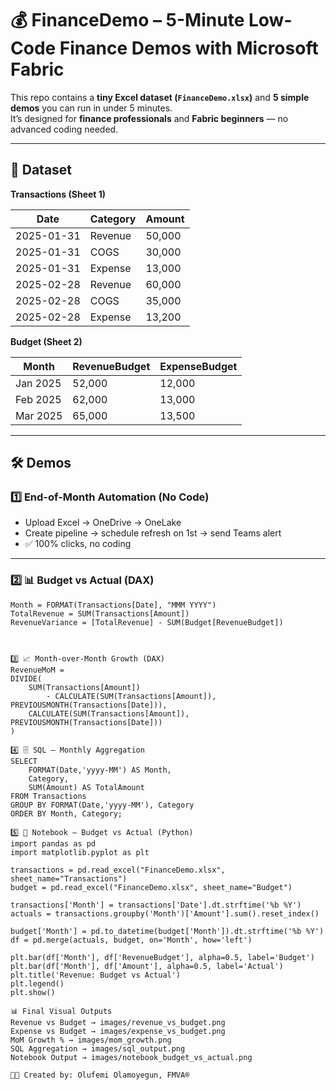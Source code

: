 # 💰 FinanceDemo – 5-Minute Low-Code Finance Demos with Microsoft Fabric  

This repo contains a **tiny Excel dataset (`FinanceDemo.xlsx`)** and **5 simple demos** you can run in under 5 minutes.  
It’s designed for **finance professionals** and **Fabric beginners** — no advanced coding needed.  

---

## 📂 Dataset  

**Transactions (Sheet 1)**  

| Date       | Category | Amount |
|------------|----------|--------|
| 2025-01-31 | Revenue  | 50,000 |
| 2025-01-31 | COGS     | 30,000 |
| 2025-01-31 | Expense  | 13,000 |
| 2025-02-28 | Revenue  | 60,000 |
| 2025-02-28 | COGS     | 35,000 |
| 2025-02-28 | Expense  | 13,200 |

**Budget (Sheet 2)**  

| Month    | RevenueBudget | ExpenseBudget |
|----------|---------------|---------------|
| Jan 2025 | 52,000        | 12,000        |
| Feb 2025 | 62,000        | 13,000        |
| Mar 2025 | 65,000        | 13,500        |

---

## 🛠️ Demos  

### 1️⃣ End-of-Month Automation (No Code)  
- Upload Excel → OneDrive → OneLake  
- Create pipeline → schedule refresh on 1st → send Teams alert  
- ✅ 100% clicks, no coding  

---

### 2️⃣ 📊 Budget vs Actual (DAX)  

```dax
Month = FORMAT(Transactions[Date], "MMM YYYY")
TotalRevenue = SUM(Transactions[Amount])
RevenueVariance = [TotalRevenue] - SUM(Budget[RevenueBudget])



3️⃣ 📈 Month-over-Month Growth (DAX)
RevenueMoM =
DIVIDE(
    SUM(Transactions[Amount]) 
        - CALCULATE(SUM(Transactions[Amount]), PREVIOUSMONTH(Transactions[Date])),
    CALCULATE(SUM(Transactions[Amount]), PREVIOUSMONTH(Transactions[Date]))
)

4️⃣ 🗄️ SQL – Monthly Aggregation
SELECT 
    FORMAT(Date,'yyyy-MM') AS Month,
    Category,
    SUM(Amount) AS TotalAmount
FROM Transactions
GROUP BY FORMAT(Date,'yyyy-MM'), Category
ORDER BY Month, Category;

5️⃣ 📓 Notebook – Budget vs Actual (Python)
import pandas as pd
import matplotlib.pyplot as plt

transactions = pd.read_excel("FinanceDemo.xlsx", sheet_name="Transactions")
budget = pd.read_excel("FinanceDemo.xlsx", sheet_name="Budget")

transactions['Month'] = transactions['Date'].dt.strftime('%b %Y')
actuals = transactions.groupby('Month')['Amount'].sum().reset_index()

budget['Month'] = pd.to_datetime(budget['Month']).dt.strftime('%b %Y')
df = pd.merge(actuals, budget, on='Month', how='left')

plt.bar(df['Month'], df['RevenueBudget'], alpha=0.5, label='Budget')
plt.bar(df['Month'], df['Amount'], alpha=0.5, label='Actual')
plt.title('Revenue: Budget vs Actual')
plt.legend()
plt.show()

📊 Final Visual Outputs
Revenue vs Budget → images/revenue_vs_budget.png
Expense vs Budget → images/expense_vs_budget.png
MoM Growth % → images/mom_growth.png
SQL Aggregation → images/sql_output.png
Notebook Output → images/notebook_budget_vs_actual.png

👨‍💻 Created by: Olufemi Olamoyegun, FMVA®

